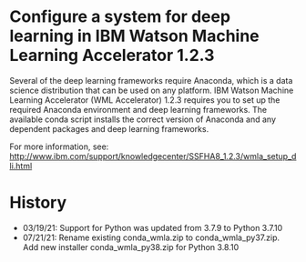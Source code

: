# Configure a system for deep learning in IBM Watson Machine Learning Accelerator 1.2.3

Several of the deep learning frameworks require Anaconda, which is a data science distribution that can be used on any platform. IBM Watson Machine Learning Accelerator (WML Accelerator) 1.2.3 requires you to set up the required Anaconda environment and deep learning frameworks. The available conda script installs the correct version of Anaconda and any dependent packages and deep learning frameworks.

For more information, see: http://www.ibm.com/support/knowledgecenter/SSFHA8_1.2.3/wmla_setup_dli.html

# History
* 03/19/21: Support for Python was updated from 3.7.9 to Python 3.7.10
* 07/21/21: Rename existing conda_wmla.zip to conda_wmla_py37.zip. Add new installer conda_wmla_py38.zip for Python 3.8.10
          